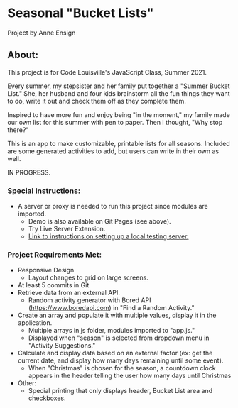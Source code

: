 # Seasonal "Bucket Lists"
Project by Anne Ensign

## About:
This project is for Code Louisville's JavaScript Class, Summer 2021.

Every summer, my stepsister and her family put together a "Summer Bucket List." She, her husband and four kids brainstorm all the fun things they want to do, write it out and check them off as they complete them. 

Inspired to have more fun and enjoy being "in the moment," my family made our own list for this summer with pen to paper. Then I thought, "Why stop there?"

This is an app to make customizable, printable lists for all seasons. Included are some generated activities to add, but users can write in their own as well. 

IN PROGRESS.

### Special Instructions:
- A server or proxy is needed to run this project since modules are imported.
  - Demo is also available on Git Pages (see above).
  - Try Live Server Extension.
  - [Link to instructions on setting up a local testing server.](https://developer.mozilla.org/en-US/docs/Learn/Common_questions/set_up_a_local_testing_server "MDN")

### Project Requirements Met:
- Responsive Design
  - Layout changes to grid on large screens.
- At least 5 commits in Git
- Retrieve data from an external API.
  - Random activity generator with Bored API (https://www.boredapi.com) in "Find a Random Activity."  
- Create an array and populate it with multiple values, display it in the application.
  - Multiple arrays in js folder, modules imported to "app.js."
  - Displayed when "season" is selected from dropdown menu in "Activity Suggestions."
- Calculate and display data based on an external factor (ex: get the current date, and display how many days remaining until some event).
  - When "Christmas" is chosen for the season, a countdown clock appears in the header telling the user how many days until Christmas
- Other:
  - Special printing that only displays header, Bucket List area and checkboxes.